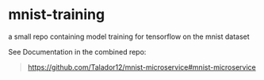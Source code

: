# mnist-training
a small repo containing model training for tensorflow on the mnist dataset

See Documentation in the combined repo:
> https://github.com/Talador12/mnist-microservice#mnist-microservice
